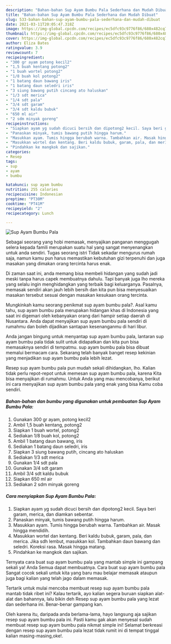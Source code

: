 ```yaml
---
description: "Bahan-bahan Sup Ayam Bumbu Pala Sederhana dan Mudah Dibuat"
title: "Bahan-bahan Sup Ayam Bumbu Pala Sederhana dan Mudah Dibuat"
slug: 533-bahan-bahan-sup-ayam-bumbu-pala-sederhana-dan-mudah-dibuat
date: 2021-03-11T20:05:47.318Z
image: https://img-global.cpcdn.com/recipes/ec5dfc93c9776f86/680x482cq70/sup-ayam-bumbu-pala-foto-resep-utama.jpg
thumbnail: https://img-global.cpcdn.com/recipes/ec5dfc93c9776f86/680x482cq70/sup-ayam-bumbu-pala-foto-resep-utama.jpg
cover: https://img-global.cpcdn.com/recipes/ec5dfc93c9776f86/680x482cq70/sup-ayam-bumbu-pala-foto-resep-utama.jpg
author: Eliza Bates
ratingvalue: 3.9
reviewcount: 7
recipeingredient:
- "300 gr ayam potong kecil2"
- "1,5 buah kentang potong2"
- "1 buah wortel potong2"
- "1/8 buah kol potong2"
- "1 batang daun bawang iris"
- "1 batang daun seledri iris"
- "3 siung bawang putih cincang ato haluskan"
- "1/3 sdt merica"
- "1/4 sdt pala"
- "3/4 sdt garam"
- "3/4 sdt kaldu bubuk"
- "650 ml air"
- "2 sdm minyak goreng"
recipeinstructions:
- "Siapkan ayam yg sudah dicuci bersih dan dipotong2 kecil. Saya beri garam, merica, dan diamkan sebentar."
- "Panaskan minyak, tumis bawang putih hingga harum."
- "Masukkan ayam. Tumis hingga berubah warna. Tambahkan air. Masak hingga mendidih."
- "Masukkan wortel dan kentang. Beri kaldu bubuk, garam, pala, dan merica. Jika sdh lembut, masukkan kol. Tambahkan daun bawang dan seledri. Koreksi rasa. Masak hingga matang."
- "Pindahkan ke mangkok dan sajikan."
categories:
- Resep
tags:
- sup
- ayam
- bumbu

katakunci: sup ayam bumbu 
nutrition: 255 calories
recipecuisine: Indonesian
preptime: "PT30M"
cooktime: "PT41M"
recipeyield: "2"
recipecategory: Lunch

---
```



![Sup Ayam Bumbu Pala](https://img-global.cpcdn.com/recipes/ec5dfc93c9776f86/680x482cq70/sup-ayam-bumbu-pala-foto-resep-utama.jpg)

Sebagai seorang yang hobi memasak, menyajikan panganan menggugah selera kepada famili merupakan suatu hal yang sangat menyenangkan untuk anda sendiri. Tugas seorang istri Tidak sekadar mengurus rumah saja, namun kamu pun harus memastikan kebutuhan gizi terpenuhi dan juga masakan yang dimakan orang tercinta harus enak.

Di zaman  saat ini, anda memang bisa membeli hidangan yang sudah jadi meski tanpa harus capek membuatnya dahulu. Tapi banyak juga lho mereka yang selalu ingin menghidangkan yang terbaik bagi keluarganya. Pasalnya, memasak sendiri akan jauh lebih bersih dan kita pun bisa menyesuaikan masakan tersebut sesuai dengan masakan kesukaan orang tercinta. 



Mungkinkah kamu seorang penikmat sup ayam bumbu pala?. Asal kamu tahu, sup ayam bumbu pala merupakan hidangan khas di Indonesia yang saat ini digemari oleh kebanyakan orang dari hampir setiap daerah di Nusantara. Anda dapat menyajikan sup ayam bumbu pala sendiri di rumahmu dan boleh dijadikan santapan kesenanganmu di hari libur.

Anda jangan bingung untuk menyantap sup ayam bumbu pala, lantaran sup ayam bumbu pala tidak sulit untuk didapatkan dan kita pun bisa memasaknya sendiri di tempatmu. sup ayam bumbu pala bisa dibuat memalui bermacam cara. Sekarang telah banyak banget resep kekinian yang menjadikan sup ayam bumbu pala lebih lezat.

Resep sup ayam bumbu pala pun mudah sekali dihidangkan, lho. Kalian tidak perlu repot-repot untuk memesan sup ayam bumbu pala, karena Kita bisa menyajikan di rumahmu. Untuk Anda yang mau mencobanya, berikut ini cara menyajikan sup ayam bumbu pala yang enak yang bisa Kamu coba sendiri.

<!--inarticleads1-->

##### Bahan-bahan dan bumbu yang digunakan untuk pembuatan Sup Ayam Bumbu Pala:

1. Gunakan 300 gr ayam, potong kecil2
1. Ambil 1,5 buah kentang, potong2
1. Siapkan 1 buah wortel, potong2
1. Sediakan 1/8 buah kol, potong2
1. Ambil 1 batang daun bawang, iris
1. Sediakan 1 batang daun seledri, iris
1. Siapkan 3 siung bawang putih, cincang ato haluskan
1. Sediakan 1/3 sdt merica
1. Gunakan 1/4 sdt pala
1. Gunakan 3/4 sdt garam
1. Ambil 3/4 sdt kaldu bubuk
1. Siapkan 650 ml air
1. Sediakan 2 sdm minyak goreng




<!--inarticleads2-->

##### Cara menyiapkan Sup Ayam Bumbu Pala:

1. Siapkan ayam yg sudah dicuci bersih dan dipotong2 kecil. Saya beri garam, merica, dan diamkan sebentar.
1. Panaskan minyak, tumis bawang putih hingga harum.
1. Masukkan ayam. Tumis hingga berubah warna. Tambahkan air. Masak hingga mendidih.
1. Masukkan wortel dan kentang. Beri kaldu bubuk, garam, pala, dan merica. Jika sdh lembut, masukkan kol. Tambahkan daun bawang dan seledri. Koreksi rasa. Masak hingga matang.
1. Pindahkan ke mangkok dan sajikan.




Ternyata cara buat sup ayam bumbu pala yang mantab simple ini gampang sekali ya! Anda Semua dapat membuatnya. Cara buat sup ayam bumbu pala Sangat cocok sekali untuk kita yang baru mau belajar memasak ataupun juga bagi kalian yang telah jago dalam memasak.

Tertarik untuk mulai mencoba membuat resep sup ayam bumbu pala mantab tidak ribet ini? Kalau tertarik, ayo kalian segera buruan siapkan alat-alat dan bahannya, lalu bikin deh Resep sup ayam bumbu pala yang lezat dan sederhana ini. Benar-benar gampang kan. 

Oleh karena itu, daripada anda berlama-lama, hayo langsung aja sajikan resep sup ayam bumbu pala ini. Pasti kamu gak akan menyesal sudah membuat resep sup ayam bumbu pala nikmat simple ini! Selamat berkreasi dengan resep sup ayam bumbu pala lezat tidak rumit ini di tempat tinggal kalian masing-masing,oke!.

